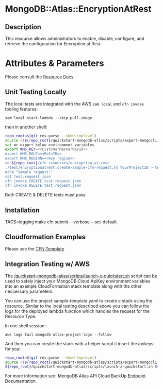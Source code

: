 # MongoDB::Atlas::EncryptionAtRest

## Description
This resource allows administrators to enable, disable, configure, and retrieve the configuration for Encryption at Rest.
# Attributes & Parameters

Please consult the [Resource Docs](docs/README.md)

## Unit Testing Locally

The local tests are integrated with the AWS `sam local` and `cfn invoke` tooling features:

```
sam local start-lambda --skip-pull-image
```
then in another shell:
```bash
repo_root=$(git rev-parse --show-toplevel)
source <(${repo_root}/quickstart-mongodb-atlas/scripts/export-mongocli-config.py)
set or export below environment variables 
export KMS_KEY=<<CustomerMasterKeyID>>
export KMS_ROLE=<<RoleID>>
export KMS_REGION=<<key region>>
cd ${repo_root}/cfn-resources/encryption-at-rest
./test/encryptionatrest.create-sample-cfn-request.sh YourProjectID > test.request.json 
echo "Sample request:"
cat test.request.json
cfn invoke CREATE test.request.json 
cfn invoke DELETE test.request.json 
```

Both CREATE & DELETE tests must pass.

## Installation
TAGS=logging make
cfn submit --verbose --set-default

## Cloudformation Examples

Please use the [CFN Template](test/encryptionatrest.sample-template.yaml)

## Integration Testing w/ AWS

The [/quickstart-mongodb-atlas/scripts/launch-x-quickstart.sh](launch-x-quickstart.sh) script
can be used to safely inject your MongoDB Cloud ApiKey environment variables into an example
CloudFormation stack template along with the other neccessary parameters.

You can use the project.sample-template.yaml to create a stack using the resource.
Similar to the local testing described above you can follow the logs for the deployed
lambda function which handles the request for the Resource Type.

In one shell session:
```
aws logs tail mongodb-atlas-project-logs --follow
```

And then you can create the stack with a helper script it insert the apikeys for you:


```bash
repo_root=$(git rev-parse --show-toplevel)
source <(${repo_root}/quickstart-mongodb-atlas/scripts/export-mongocli-config.py)
${repo_root}/quickstart-mongodb-atlas/scripts/launch-x-quickstart.sh ${repo_root}/cfn-resources/encryption-at-rest/test/encryptionatrest.sample-template.yaml SampleAccessList1 ParameterKey=ProjectId,ParameterValue=<YOUR_PROJECT_ID> ParameterKey=CustomerMasterKeyID,ParameterValue=<CustomerMasterKeyID> ParameterKey=RoleID,ParameterValue=<RoleID> ParameterKey=Region,ParameterValue=<Region> ParameterKey=Enabled,ParameterValue=<true or false>
```

For more information see: MongoDB Atlas API Cloud BackUp [Endpoint](https://www.mongodb.com/docs/atlas/reference/api-resources-spec/#tag/Encryption-at-Rest-using-Customer-Key-Management) Documentation.
